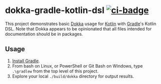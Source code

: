 # dokka-gradle-kotlin-dsl [![ci-badge]][ci-travis]

This project demonstrates basic [Dokka] usage for [Kotlin] with [Gradle]'s Kotlin DSL. Note that Dokka appears to be opinionated that all files intended for documentation should be in packages.

## Usage

1. [Install Gradle].
2. From bash on Linux, or PowerShell or Git Bash on Windows, type `.\gradlew` from the top level of this project.
3. Explore your local `./build/dokka` directory for output results.

[ci-badge]: https://travis-ci.org/dksmiffs/dokka-gradle-kotlin-dsl.svg "Travis CI build status"
[ci-travis]: https://travis-ci.org/dksmiffs/dokka-gradle-kotlin-dsl
[Dokka]: https://github.com/Kotlin/dokka
[Kotlin]: https://kotlinlang.org/
[Gradle]: https://gradle.org/
[Install Gradle]: https://docs.gradle.org/current/userguide/installation.html

